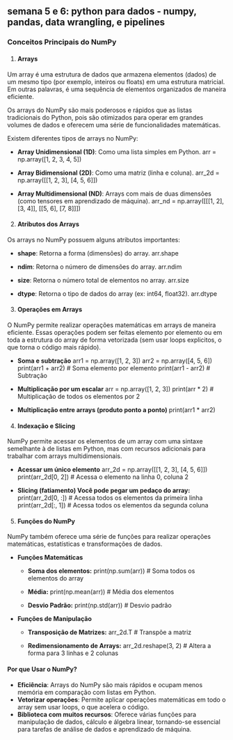 ## semana 5 e 6: python para dados - **numpy, pandas, data wrangling, e pipelines**

### Conceitos Principais do NumPy

1. #### **Arrays**
Um array é uma estrutura de dados que armazena elementos (dados) de um mesmo tipo (por exemplo, inteiros ou floats) em uma estrutura matricial. Em outras palavras, é uma sequência de elementos organizados de maneira eficiente.

Os arrays do NumPy são mais poderosos e rápidos que as listas tradicionais do Python, pois são otimizados para operar em grandes volumes de dados e oferecem uma série de funcionalidades matemáticas.

Existem diferentes tipos de arrays no NumPy:
* **Array Unidimensional (1D)**: Como uma lista simples em Python.
arr = np.array([1, 2, 3, 4, 5])

* **Array Bidimensional (2D)**: Como uma matriz (linha e coluna).
arr_2d = np.array([[1, 2, 3], [4, 5, 6]])

* **Array Multidimensional (ND)**: Arrays com mais de duas dimensões (como tensores em aprendizado de máquina).
arr_nd = np.array([[[1, 2], [3, 4]], [[5, 6], [7, 8]]])



2. #### **Atributos dos Arrays**
Os arrays no NumPy possuem alguns atributos importantes:

* **shape**: Retorna a forma (dimensões) do array.
arr.shape

* **ndim**: Retorna o número de dimensões do array.
arr.ndim

* **size**: Retorna o número total de elementos no array.
arr.size

* **dtype**: Retorna o tipo de dados do array (ex: int64, float32).
arr.dtype



3. #### **Operações em Arrays**
O NumPy permite realizar operações matemáticas em arrays de maneira eficiente. Essas operações podem ser feitas elemento por elemento ou em toda a estrutura do array de forma vetorizada (sem usar loops explicitos, o que torna o código mais rápido).

* **Soma e subtração**
arr1 = np.array([1, 2, 3])
arr2 = np.array([4, 5, 6])
print(arr1 + arr2)  # Soma elemento por elemento
print(arr1 - arr2)  # Subtração


* **Multiplicação por um escalar**
arr = np.array([1, 2, 3])
print(arr * 2)  # Multiplicação de todos os elementos por 2

* **Multiplicação entre arrays (produto ponto a ponto)**
print(arr1 * arr2)


4. #### **Indexação e Slicing**
NumPy permite acessar os elementos de um array com uma sintaxe semelhante à de listas em Python, mas com recursos adicionais para trabalhar com arrays multidimensionais.

* **Acessar um único elemento**
arr_2d = np.array([[1, 2, 3], [4, 5, 6]])
print(arr_2d[0, 2])  # Acessa o elemento na linha 0, coluna 2

* **Slicing (fatiamento) Você pode pegar um pedaço do array:**
print(arr_2d[0, :])  # Acessa todos os elementos da primeira linha
print(arr_2d[:, 1])  # Acessa todos os elementos da segunda coluna



5. #### **Funções do NumPy**
NumPy também oferece uma série de funções para realizar operações matemáticas, estatísticas e transformações de dados.

* **Funções Matemáticas**
    * **Soma dos elementos:**
    print(np.sum(arr))  # Soma todos os elementos do array

    * **Média:**
    print(np.mean(arr))  # Média dos elementos

    * **Desvio Padrão:**
    print(np.std(arr))  # Desvio padrão

* **Funções de Manipulação**
    * **Transposição de Matrizes:**
    arr_2d.T  # Transpõe a matriz

    * **Redimensionamento de Arrays:**
    arr_2d.reshape(3, 2)  # Altera a forma para 3 linhas e 2 colunas


#### **Por que Usar o NumPy?**
* **Eficiência**: Arrays do NumPy são mais rápidos e ocupam menos memória em comparação com listas em Python.
* **Vetorizar operações**: Permite aplicar operações matemáticas em todo o array sem usar loops, o que acelera o código.
* **Biblioteca com muitos recursos**: Oferece várias funções para manipulação de dados, cálculo e álgebra linear, tornando-se essencial para tarefas de análise de dados e aprendizado de máquina.